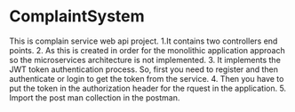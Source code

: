# ComplaintSystem

This is complain service web api project.
1.It contains two controllers end points.
2. As this is created in order for the monolithic application approach so the microservices architecture is not implemented.
3. It implements the JWT token authentication process. So, first you need to register and then authenticate or login to get the token from the service.
4. Then you have to put the token in the authorization header for the rquest in the application.
5. Import the post man collection in the postman.
